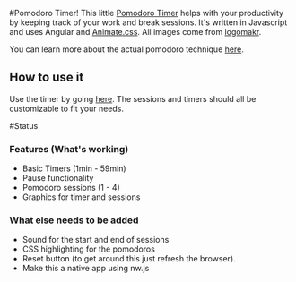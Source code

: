 #Pomodoro Timer!
This little [Pomodoro Timer](http://dvrico.github.io/pomodorotimer/) helps with your productivity by keeping track of your work and break sessions. It's written in Javascript and uses Angular and [Animate.css](https://daneden.github.io/animate.css/). All images come from [logomakr](http://www.logomakr.com/).

You can learn more about the actual pomodoro technique [here](http://pomodorotechnique.com/).

## How to use it
Use the timer by going [here](http://dvrico.github.io/pomodorotimer/). The sessions and timers should all be customizable to fit your needs.

#Status
### Features (What's working)
- Basic Timers (1min - 59min)
- Pause functionality
- Pomodoro sessions (1 - 4)
- Graphics for timer and sessions

### What else needs to be added
- Sound for the start and end of sessions
- CSS highlighting for the pomodoros
- Reset button (to get around this just refresh the browser).
- Make this a native app using nw.js

